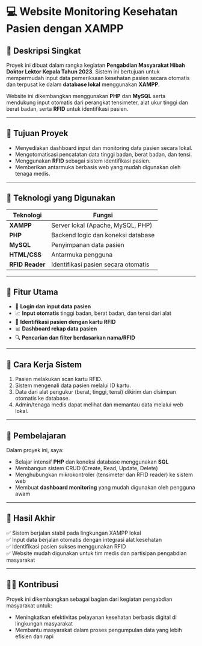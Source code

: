 # 💻 Website Monitoring Kesehatan Pasien dengan XAMPP

## 📌 Deskripsi Singkat
Proyek ini dibuat dalam rangka kegiatan **Pengabdian Masyarakat Hibah Doktor Lektor Kepala Tahun 2023**. Sistem ini bertujuan untuk mempermudah input data pemeriksaan kesehatan pasien secara otomatis dan terpusat ke dalam **database lokal** menggunakan **XAMPP**.

Website ini dikembangkan menggunakan **PHP** dan **MySQL** serta mendukung input otomatis dari perangkat tensimeter, alat ukur tinggi dan berat badan, serta **RFID** untuk identifikasi pasien.

---

## 🎯 Tujuan Proyek
- Menyediakan dashboard input dan monitoring data pasien secara lokal.
- Mengotomatisasi pencatatan data tinggi badan, berat badan, dan tensi.
- Menggunakan **RFID** sebagai sistem identifikasi pasien.
- Memberikan antarmuka berbasis web yang mudah digunakan oleh tenaga medis.

---

## 🧰 Teknologi yang Digunakan

| Teknologi         | Fungsi                                 |
|-------------------|----------------------------------------|
| **XAMPP**         | Server lokal (Apache, MySQL, PHP)      |
| **PHP**           | Backend logic dan koneksi database     |
| **MySQL**         | Penyimpanan data pasien                |
| **HTML/CSS**      | Antarmuka pengguna                     |
| **RFID Reader**   | Identifikasi pasien secara otomatis    |

---

## 🧪 Fitur Utama

- 👤 **Login dan input data pasien**
- 📈 **Input otomatis** tinggi badan, berat badan, dan tensi dari alat
- 📇 **Identifikasi pasien dengan kartu RFID**
- 📊 **Dashboard rekap data pasien**
- 🔍 **Pencarian dan filter berdasarkan nama/RFID**

---

## 🔧 Cara Kerja Sistem

1. Pasien melakukan scan kartu RFID.
2. Sistem mengenali data pasien melalui ID kartu.
3. Data dari alat pengukur (berat, tinggi, tensi) dikirim dan disimpan otomatis ke database.
4. Admin/tenaga medis dapat melihat dan memantau data melalui web lokal.

---

## 🧠 Pembelajaran

Dalam proyek ini, saya:
- Belajar intensif **PHP** dan koneksi database menggunakan **SQL**
- Membangun sistem CRUD (Create, Read, Update, Delete)
- Menghubungkan mikrokontroler (tensimeter dan RFID reader) ke sistem web
- Membuat **dashboard monitoring** yang mudah digunakan oleh pengguna awam

---

## 📌 Hasil Akhir

✅ Sistem berjalan stabil pada lingkungan XAMPP lokal  
✅ Input data berjalan otomatis dengan integrasi alat kesehatan  
✅ Identifikasi pasien sukses menggunakan RFID  
✅ Website mudah digunakan untuk tim medis dan partisipan pengabdian masyarakat

---

## 🧑‍🏫 Kontribusi

Proyek ini dikembangkan sebagai bagian dari kegiatan pengabdian masyarakat untuk:
- Meningkatkan efektivitas pelayanan kesehatan berbasis digital di lingkungan masyarakat
- Membantu masyarakat dalam proses pengumpulan data yang lebih efisien dan rapi

